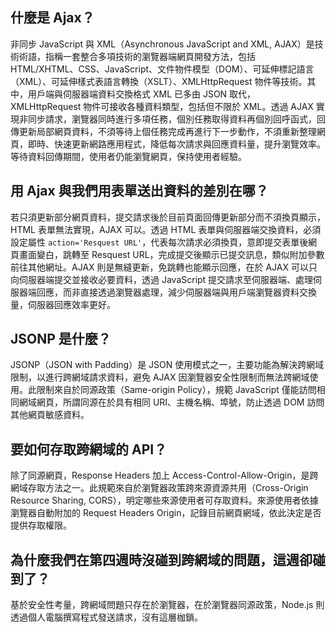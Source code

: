 ## 什麼是 Ajax？
非同步 JavaScript 與 XML（Asynchronous JavaScript and XML, AJAX）是技術術語，指稱一套整合多項技術的瀏覽器端網頁開發方法，包括 HTML/XHTML、CSS、JavaScript、文件物件模型（DOM）、可延伸標記語言（XML）、可延伸樣式表語言轉換（XSLT）、XMLHttpRequest 物件等技術。其中，用戶端與伺服器端資料交換格式 XML 已多由 JSON 取代，XMLHttpRequest 物件可接收各種資料類型，包括但不限於 XML。透過 AJAX 實現非同步請求，瀏覽器同時進行多項任務，個別任務取得資料再個別回呼函式，回傳更新局部網頁資料，不須等待上個任務完成再進行下一步動作，不須重新整理網頁，即時、快速更新網路應用程式，降低每次請求與回應資料量，提升瀏覽效率。等待資料回傳期間，使用者仍能瀏覽網頁，保持使用者經驗。

## 用 Ajax 與我們用表單送出資料的差別在哪？
若只須更新部分網頁資料，提交請求後於目前頁面回傳更新部分而不須換頁顯示，HTML 表單無法實現，AJAX 可以。透過 HTML 表單與伺服器端交換資料，必須設定屬性 `action='Resquest URL'`，代表每次請求必須換頁，意即提交表單後網頁畫面變白，跳轉至 Resquest URL，完成提交後顯示已提交訊息，類似附加參數前往其他網址。AJAX 則是無縫更新，免跳轉也能顯示回應，在於 AJAX 可以只向伺服器端提交並接收必要資料，透過 JavaScript 提交請求至伺服器端、處理伺服器端回應，而非直接透過瀏覽器處理，減少伺服器端與用戶端瀏覽器資料交換量，伺服器回應效率更好。

## JSONP 是什麼？
JSONP（JSON with Padding）是 JSON 使用模式之一，主要功能為解決跨網域限制，以進行跨網域請求資料，避免 AJAX 因瀏覽器安全性限制而無法跨網域使用。此限制來自於同源政策（Same-origin Policy），規範 JavaScript 僅能訪問相同網域網頁，所謂同源在於具有相同 URI、主機名稱、埠號，防止透過 DOM 訪問其他網頁敏感資料。

## 要如何存取跨網域的 API？
除了同源網頁，Response Headers 加上 Access-Control-Allow-Origin，是跨網域存取方法之一。此規範來自於瀏覽器政策跨來源資源共用（Cross-Origin Resource Sharing, CORS），明定哪些來源使用者可存取資料。來源使用者依據瀏覽器自動附加的 Request Headers Origin，記錄目前網頁網域，依此決定是否提供存取權限。

## 為什麼我們在第四週時沒碰到跨網域的問題，這週卻碰到了？
基於安全性考量，跨網域問題只存在於瀏覽器，在於瀏覽器同源政策，Node.js 則透過個人電腦撰寫程式發送請求，沒有這層枷鎖。